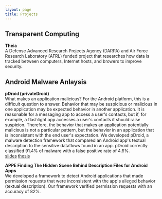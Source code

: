 ```yaml
---
layout: page
title: Projects
---
```


## __Transparent Computing__

__Theia__  
A Defense Advanced Research Projects Agency (DARPA) and Air Force Research Laboratory (AFRL) funded project that researches how data is tracked between computers, Internet hosts, and browers to improve security.


## __Android Malware Anlaysis__

__pDroid (privateDroid)__  
What makes an application malicious? For the Android platform, this is a difficult question to answer. Behavior that may be suspicious or malicious in one application may be expected behavior in another application. It is reasonable for a messaging app to access a user's contacts, but if, for example, a flashlight app accesses a user's contacts it should raise suspicion. Therefore, the behavior that makes an application potentially malicious is not a particular pattern, but the behavior in an application that is inconsistent with the end user's expectation. We developed pDroid, a malware detection framework that compared an Android app's textual description to the sensitive dataflows found in an app. pDroid correctly classified 91.4% of malware with a false positive rate of 4.9%.  
[slides][pDroid_slides] [thesis][pDroid]

__APPE  Finding The Hidden Scene Behind Description Files for Android Apps__  
We developed a framework to detect Android applications that made permission requests that were inconsistent with the app's alleged behavior (textual description). Our framework verified permission requests with an accuracy of 82%.  

[pDroid]: http://trace.tennessee.edu/utk_gradthes/4020/
[pDroid_slides]: https://www.slideshare.net/slideshow/embed_code/key/DatqxFPb6Rmign
